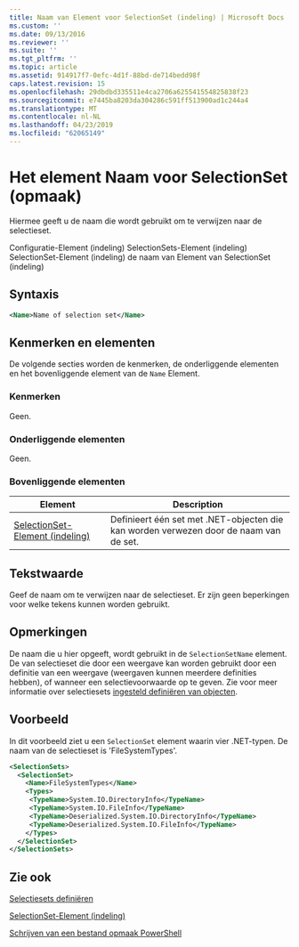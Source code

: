 ```yaml
---
title: Naam van Element voor SelectionSet (indeling) | Microsoft Docs
ms.custom: ''
ms.date: 09/13/2016
ms.reviewer: ''
ms.suite: ''
ms.tgt_pltfrm: ''
ms.topic: article
ms.assetid: 914917f7-0efc-4d1f-88bd-de714bedd98f
caps.latest.revision: 15
ms.openlocfilehash: 29dbdbd335511e4ca2706a625541554825838f23
ms.sourcegitcommit: e7445ba8203da304286c591ff513900ad1c244a4
ms.translationtype: MT
ms.contentlocale: nl-NL
ms.lasthandoff: 04/23/2019
ms.locfileid: "62065149"
---
```

# <a name="name-element-for-selectionset-format"></a>Het element Naam voor SelectionSet (opmaak)

Hiermee geeft u de naam die wordt gebruikt om te verwijzen naar de selectieset.

Configuratie-Element (indeling) SelectionSets-Element (indeling) SelectionSet-Element (indeling) de naam van Element van SelectionSet (indeling)

## <a name="syntax"></a>Syntaxis

```xml
<Name>Name of selection set</Name>
```

## <a name="attributes-and-elements"></a>Kenmerken en elementen

De volgende secties worden de kenmerken, de onderliggende elementen en het bovenliggende element van de `Name` Element.

### <a name="attributes"></a>Kenmerken

Geen.

### <a name="child-elements"></a>Onderliggende elementen

Geen.

### <a name="parent-elements"></a>Bovenliggende elementen

|Element|Description|
|-------------|-----------------|
|[SelectionSet-Element (indeling)](./selectionset-element-format.md)|Definieert één set met .NET-objecten die kan worden verwezen door de naam van de set.|

## <a name="text-value"></a>Tekstwaarde

Geef de naam om te verwijzen naar de selectieset. Er zijn geen beperkingen voor welke tekens kunnen worden gebruikt.

## <a name="remarks"></a>Opmerkingen

De naam die u hier opgeeft, wordt gebruikt in de `SelectionSetName` element. De van selectieset die door een weergave kan worden gebruikt door een definitie van een weergave (weergaven kunnen meerdere definities hebben), of wanneer een selectievoorwaarde op te geven. Zie voor meer informatie over selectiesets [ingesteld definiëren van objecten](./defining-selection-sets.md).

## <a name="example"></a>Voorbeeld

In dit voorbeeld ziet u een `SelectionSet` element waarin vier .NET-typen. De naam van de selectieset is 'FileSystemTypes'.

```xml
<SelectionSets>
  <SelectionSet>
    <Name>FileSystemTypes</Name>
    <Types>
     <TypeName>System.IO.DirectoryInfo</TypeName>
     <TypeName>System.IO.FileInfo</TypeName>
     <TypeName>Deserialized.System.IO.DirectoryInfo</TypeName>
     <TypeName>Deserialized.System.IO.FileInfo</TypeName>
    </Types>
  </SelectionSet>
</SelectionSets>
```

## <a name="see-also"></a>Zie ook

[Selectiesets definiëren](./defining-selection-sets.md)

[SelectionSet-Element (indeling)](./selectionset-element-format.md)

[Schrijven van een bestand opmaak PowerShell](./writing-a-powershell-formatting-file.md)
